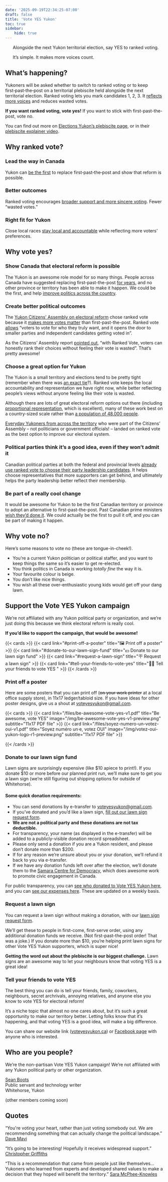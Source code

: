 ```yaml
---
date: '2025-09-19T22:34:25-07:00'
draft: false
title: 'Vote YES Yukon'
toc: true
sidebar: 
    hide: true
---
```


<p class="homepage-subheading hx:font-medium" style="padding-left: 1.5rem;">Alongside the next Yukon territorial election, say <span class="hx:font-semibold">YES</span> to ranked voting.</p>

<p class="homepage-subheading hx:font-medium" style="padding-left: 1.5rem; padding-top: 0;margin-top: 0.5rem;">It’s simple. It makes more voices count.</p>

## What’s happening?

Yukoners will be asked whether to switch to ranked voting or to keep first‑past‑the‑post on a territorial plebiscite held alongside the next territorial election. Ranked voting lets you mark candidates 1, 2, 3. It [reflects more voices](https://sboots.ca/2025/08/20/in-support-of-the-yukon-electoral-reform-plebiscite/#what-s-happening) and reduces wasted votes.

**If you want ranked voting, vote yes!** If you want to stick with first-past-the-post, vote no.

You can find out more on [Elections Yukon’s plebiscite page](https://electionsyukon.ca/en/plebiscite), or in their [plebiscite explainer video](https://www.youtube.com/watch?v=NjM1tPb4wAI).

## Why ranked vote?

<div class="hextra-cards hx:gap-4 hx:grid" style="--hextra-cards-grid-cols: 3">
    <div class="hx:flex hx:flex-col hx:justify-start">
        <h3>Lead the way in Canada</h3>
        <p>Yukon can <a href="#show-canada-that-electoral-reform-is-possible">be the first</a> to replace first‑past‑the‑post and show that reform is possible.</p>
    </div>
    <div class="hx:flex hx:flex-col hx:justify-start">
        <h3>Better outcomes</h3>
        <p>Ranked voting encourages <a href="#create-better-political-outcomes">broader support and more sincere voting</a>. Fewer “wasted votes.”</p>
    </div>
    <div class="hx:flex hx:flex-col hx:justify-start">
        <h3>Right fit for Yukon</h3>
        <p>Close local races <a href="#choose-a-great-option-for-yukon">stay local and accountable</a> while reflecting more voters’ preferences.</p>
    </div>
</div>


## Why vote yes?


### Show Canada that electoral reform is possible

The Yukon is an awesome role model for so many things. People across Canada have suggested replacing first-past-the-post [for years](https://sboots.ca/2025/08/20/in-support-of-the-yukon-electoral-reform-plebiscite/), and no other province or territory has been able to make it happen. We could be the first, and help [improve politics across the country](https://sboots.ca/2025/08/20/in-support-of-the-yukon-electoral-reform-plebiscite/#why-it-s-good-for-canada).


### Create better political outcomes

The [Yukon Citizens’ Assembly on electoral reform](https://www.yukoncitizensassembly.ca/) chose ranked vote because it [makes more votes matter](https://www.yukon-news.com/news/yukon-citizens-assembly-recommends-changing-electoral-system-to-ranked-vote-7533608) than first-past-the-post. Ranked vote [allows](https://www.yukon-news.com/news/yukon-citizens-assembly-recommends-changing-electoral-system-to-ranked-vote-7533608) “voters to vote for who they truly want, and it opens the door to smaller parties and independent candidates getting voted in”. 

As the Citizens’ Assembly report [pointed out](https://www.yukoncitizensassembly.ca/ycaer-final-report-october-2024/), “with Ranked Vote, voters can honestly rank their choices without feeling their vote is wasted”. That’s pretty awesome!


### Choose a great option for Yukon

The Yukon is a small territory and elections tend to be pretty tight (remember when there was [an exact tie](https://www.cbc.ca/news/canada/north/yukon-election-tie-explained-1.5985532)?). Ranked vote keeps the local accountability and representation we have right now, while better reflecting people’s views without anyone feeling like their vote is wasted.

Although there are lots of great electoral reform options out there (including [proportional representation](https://en.wikipedia.org/wiki/Proportional_representation), which is excellent), many of these work best on a country-sized scale rather than [a population of 48,000 people](https://en.wikipedia.org/wiki/Yukon).

[Everyday Yukoners from across the territory](https://www.cbc.ca/player/play/video/9.6861539) who were part of the Citizens’ Assembly – not politicians or government officials! – landed on ranked vote as the best option to improve our electoral system.


### Political parties think it’s a good idea, even if they won’t admit it

Canadian political parties at both the federal and provincial levels [already use ranked vote to choose their party leadership candidates](https://fairvote.org/new-canadian-prime-minister-will-be-chosen-with-ranked-choice-voting/). It helps choose representatives that more supporters can get behind, and ultimately helps the party leadership better reflect their membership. 


### Be part of a really cool change

It would be awesome for Yukon to be the first Canadian territory or province to adopt an alternative to first-past-the-post. Past Canadian prime ministers [wish they’d done it](https://www.cbc.ca/news/politics/trudeau-electoral-reform-biggest-regret-1.7426407). We could actually be the first to pull it off, and you can be part of making it happen.


## Why vote no?

Here’s some reasons to vote no (these are tongue-in-cheek!).

* You’re a current Yukon politician or political staffer, and you want to keep things the same so it’s easier to get re-elected.
* You think politics in Canada is working *totally fine* the way it is.
* Your favourite colour is beige.
* You don’t like nice things.
* You wish all these over-enthusiastic young kids would get off your dang lawn.


## Support the Vote YES Yukon campaign

We’re not affiliated with any Yukon political party or organization, and we’re just doing this because we think electoral reform is really cool.

**If you’d like to support the campaign, that would be awesome!**

{{< cards >}}
  {{< card link="#print-off-a-poster" title="🖼️ Print off a poster" >}}
  {{< card link="#donate-to-our-lawn-sign-fund" title="💵 Donate to our lawn sign fund" >}}
  {{< card link="#request-a-lawn-sign" title="🪧 Request a lawn sign" >}}
  {{< card link="#tell-your-friends-to-vote-yes" title="🧑‍⚕️ Tell your friends to vote YES " >}}
{{< /cards >}}


### Print off a poster

Here are some posters that you can print off (~~on your work printer~~ at a local office supply store), in 11x17 ledger/tabloid size. If you have ideas for other poster designs, give us a shout at [voteyesyukon@gmail.com](mailto:voteyesyukon@gmail.com). 

{{< cards >}}
  {{< card link="/files/be-awesome-vote-yes-v1.pdf" title="Be awesome, vote YES" image="/img/be-awesome-vote-yes-v1-preview.png" subtitle="11x17 PDF file" >}}
  {{< card link="/files/soyez-numero-un-votez-oui-v1.pdf" title="Soyez numéro un·e, votez OUI" image="/img/votez-oui-yukon-logo-r1-preview.png" subtitle="11x17 PDF file" >}}

{{< /cards >}}

### Donate to our lawn sign fund

Lawn signs are surprisingly expensive (like $10 apiece to print!). If you donate $10 or more before our planned print run, we’ll make sure to get you a lawn sign (we’re still figuring out shipping options for outside of Whitehorse). 

#### Some quick donation requirements:

* You can send donations by e-transfer to [voteyesyukon@gmail.com](mailto:voteyesyukon@gmail.com).
* If you’ve donated and you’d like a lawn sign, [fill out our lawn sign request form](https://docs.google.com/forms/d/e/1FAIpQLSf1jKx05-ghA6poH4wGJEkvxW8S_Nv_VxNTBCjOO2S08HEaKg/viewform).
* **We are not a political party and these donations are not tax deductible.**
* For transparency, your name (as displayed in the e-transfer) will be added to a publicly-visible donation record spreadsheet.
* Please only send a donation if you are a Yukon resident, and please don’t donate more than $200.
* If for any reason we’re unsure about you or your donation, we’ll refund it back to you via e-transfer.
* If we have any donation funds left over after the election, we’ll donate them to the [Samara Centre for Democracy](https://www.samaracentre.ca/), which does awesome work to promote civic engagement in Canada. 

For public transparency, you can [see who donated to Vote YES Yukon here](https://docs.google.com/spreadsheets/d/1Mtn_kpjpEA1xQZQqOIpuioOM1rSHYLSdAktMv8x6I0Y/edit), and you can [see our expenses here](https://docs.google.com/spreadsheets/d/1CsQ8GDYejsV0yfmII71SvGTCWfcaYarltdghoqC-luI/edit). These are updated on a weekly basis. 

### Request a lawn sign

You can request a lawn sign without making a donation, with our [lawn sign request form](https://docs.google.com/forms/d/e/1FAIpQLSf1jKx05-ghA6poH4wGJEkvxW8S_Nv_VxNTBCjOO2S08HEaKg/viewform). 

We’ll get these to people in first-come, first-serve order, using any additional donation funds we receive. (Not first-past-the-post order! That was a joke.) If you donate more than $10, you’re helping print lawn signs for other Vote YES Yukon supporters, which is super nice!

**Getting the word out about the plebiscite is our biggest challenge.** Lawn signs are an awesome way to let your neighbours know that voting YES is a great idea!



### Tell your friends to vote YES

The best thing you can do is tell your friends, family, coworkers, neighbours, secret archrivals, annoying relatives, and anyone else you know to vote YES for electoral reform!

It’s a niche topic that almost no one cares about, but it’s such a great opportunity to make our territory better. Letting folks know that it’s happening, and that voting YES is a good idea, will make a big difference.

You can share our website link ([voteyesyukon.ca](https://voteyesyukon.ca)) or [Facebook page](https://www.facebook.com/profile.php?id=61581300344433) with anyone who is interested.


## Who are you people?

We’re the non-partisan Vote YES Yukon campaign! We’re not affiliated with any Yukon political party or other organization. 

[Sean Boots](https://sboots.ca/) \
Public servant and technology writer \
Whitehorse, Yukon

(other members coming soon)


## Quotes

“You're voting your heart, rather than just voting somebody out. We are recommending something that can actually change the political landscape.” [Dave Mavi](https://www.yukon-news.com/news/yukon-citizens-assembly-recommends-changing-electoral-system-to-ranked-vote-7533608)

“It’s going to be interesting! Hopefully it receives widespread support.” [Christopher Griffiths](https://mastodon.xyz/@cjgyt/115070939841925803)

“This is a recommendation that came from people just like themselves… Yukoners who learned from experts and developed shared values to make a decision that they hoped will benefit the territory.” [Sara McPhee-Knowles](https://www.cbc.ca/player/play/video/9.6861539)

